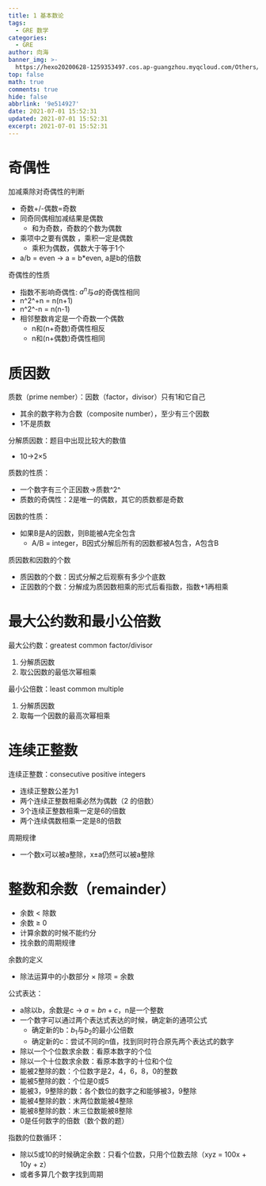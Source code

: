 ```yaml
---
title: 1 基本数论
tags:
  - GRE 数学
categories:
  - GRE
author: 向海
banner_img: >-
  https://hexo20200628-1259353497.cos.ap-guangzhou.myqcloud.com/Others/Fluid/post/post2.jpg
top: false
math: true
comments: true
hide: false
abbrlink: '9e514927'
date: 2021-07-01 15:52:31
updated: 2021-07-01 15:52:31
excerpt: 2021-07-01 15:52:31
---
```


# 奇偶性
加减乘除对奇偶性的判断
+ 奇数+/-偶数=奇数
+ 同奇同偶相加减结果是偶数
  + 和为奇数，奇数的个数为偶数
+ 乘项中之要有偶数 ，乘积一定是偶数
  + 乘积为偶数，偶数大于等于1个
+ a/b = even → a = b\*even, a是b的倍数 

奇偶性的性质
+ 指数不影响奇偶性: $a^{n}$与$a$的奇偶性相同
+ n^2^+n = n(n+1)
+ n^2^-n = n(n-1)
+ 相邻整数肯定是一个奇数一个偶数
  + n和(n+奇数)奇偶性相反
  + n和(n+偶数)奇偶性相同 

# 质因数

质数（prime nember）：因数（factor，divisor）只有1和它自己

+ 其余的数字称为合数（composite number），至少有三个因数
+ 1不是质数

分解质因数：题目中出现比较大的数值

+ 10→2$\times$5

质数的性质：

+ 一个数字有三个正因数→质数^2^
+ 质数的奇偶性：2是唯一的偶数，其它的质数都是奇数

因数的性质：

+ 如果B是A的因数，则B能被A完全包含
  + A/B = integer，B因式分解后所有的因数都被A包含，A包含B

质因数和因数的个数

+ 质因数的个数：因式分解之后观察有多少个底数
+ 正因数的个数：分解成为质因数相乘的形式后看指数，指数+1再相乘

# 最大公约数和最小公倍数

最大公约数：greatest common factor/divisor

1. 分解质因数
2. 取公因数的最低次幂相乘

最小公倍数：least common multiple

1. 分解质因数
2. 取每一个因数的最高次幂相乘

# 连续正整数

连续正整数：consecutive positive integers

+ 连续正整数公差为1
+ 两个连续正整数相乘必然为偶数（2 的倍数）
+ 3个连续正整数相乘一定是6的倍数
+ 两个连续偶数相乘一定是8的倍数

周期规律

+ 一个数x可以被a整除，x±a仍然可以被a整除

# 整数和余数（remainder）

+ 余数 < 除数
+ 余数 ≥ 0
+ 计算余数的时候不能约分
+ 找余数的周期规律

余数的定义

+ 除法运算中的小数部分 $\times$ 除项 = 余数

公式表达：

+ a除以b，余数是c → $a = bn+c$，n是一个整数
+ 一个数字可以通过两个表达式表达的时候，确定新的通项公式
  + 确定新的b：$b_{1}$与$b_{2}$的最小公倍数
  + 确定新的c：尝试不同的n值，找到同时符合原先两个表达式的数字
+ 除以一个个位数求余数：看原本数字的个位
+ 除以一个十位数求余数：看原本数字的十位和个位
+ 能被2整除的数：个位数字是2，4，6，8，0的整数
+ 能被5整除的数：个位是0或5
+ 能被3，9整除的数：各个数位的数字之和能够被3，9整除
+ 能被4整除的数：末两位数能被4整除
+ 能被8整除的数：末三位数能被8整除
+ 0是任何数字的倍数（数个数的题）

指数的位数循环：

+ 除以5或10的时候确定余数：只看个位数，只用个位数去除（xyz = 100x + 10y + z）
+ 或者多算几个数字找到周期

